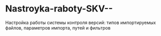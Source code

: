 # Nastroyka-raboty-SKV--
Настройка работы системы контроля версий: типов импортируемых  файлов, параметров импорта, путей и фильтров
